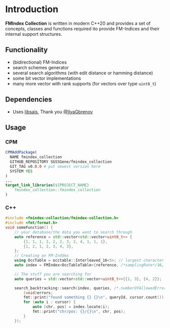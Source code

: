 <!--
    SPDX-FileCopyrightText: 2006-2023, Knut Reinert & Freie Universität Berlin
    SPDX-FileCopyrightText: 2016-2023, Knut Reinert & MPI für molekulare Genetik
    SPDX-License-Identifier: CC-BY-4.0
-->
# Introduction

**FMIndex Collection** is written in modern C++20 and provides a set of concepts, classes and functions required
ito provide FM-Indices and their internal support structures.

## Functionality
- (bidirectional) FM-Indices
- search schemes generator
- several search algorithms (with edit distance or hamming distance)
- some bit vector implementations
- many more vector with rank supports (for vectors over type `uint8_t`)


## Dependencies
- Uses [libsais](https://github.com/IlyaGrebnov/libsais), Thank you [@IlyaGbrenov](https://github.com/IlyaGrebnov)

## Usage
### CPM
```cmake
CPMAddPackage(
  NAME fmindex_collection
  GITHUB_REPOSITORY SGSSGene/fmindex_collection
  GIT_TAG v0.0.0 # put newest version here
  SYSTEM YES
)
...
target_link_libraries(${PROJECT_NAME}
    fmindex_collection::fmindex_collection
)
```
### C++
```c++
#include <fmindex-collection/fmindex-collection.h>
#include <fmt/format.h>
void someFunction() {
    // your database/the data you want to search through
    auto reference = std::vector<std::vector<uint8_t>> {
        {1, 1, 1, 2, 2, 2, 3, 2, 4, 1, 1, 1},
        {1, 2, 1, 2, 3, 4, 3},
    };
    // Creating an FM-Inddex
    using OccTable = occtable::Interleaved_16<5>; // largest character + 1 (not allowed to have 0)
    auto index = FMIndex<OccTableTable>{reference, /*samplingRate*/16, /*threadNbr*/1};

    // The stuff you are searching for
    auto queries = std::vector<std::vector<uint8_t>>{{1, 3}, {4, 2}};

    search_backtracking::search(index, queries, /*.numberOfAllowedErrors=*/0, [&](size_t queryId, auto cursor, size_t errors) {
        (void)errors;
        fmt::print("found something {} {}\n", queryId, cursor.count());
        for (auto i : cursor) {
            auto [chr, pos] = index.locate(i);
            fmt::print("chr/pos: {}/{}\n", chr, pos);
        }
    });
```
